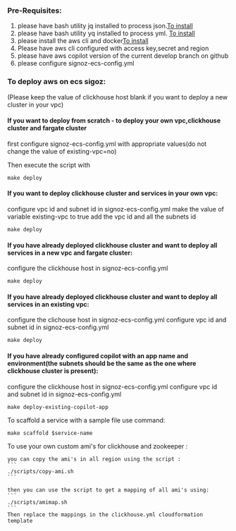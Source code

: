 ### Pre-Requisites:

1. please have bash utility jq installed to process json.[To install](https://stedolan.github.io/jq/download/)
2. please have bash utility yq installed to process yml. [To install](https://github.com/mikefarah/yq)
3. please install the aws cli and docker[To install](https://github.com/mikefarah/yq)
4. Please have aws cli configured with access key,secret and region
5. please have aws copilot version of the current develop branch on github
6. please configure signoz-ecs-config.yml

### To deploy aws on ecs sigoz:

(Please keep the value of clickhouse host blank if you want to deploy a new cluster in your vpc)


#### If you want to deploy from scratch - to deploy your own vpc,clickhouse cluster and fargate cluster

first configure signoz-ecs-config.yml with appropriate values(do not change the value of existing-vpc=no)

Then execute the script with 
```
make deploy
```

#### If you want to deploy clickhouse cluster and services in your own vpc:

configure vpc id and subnet id in signoz-ecs-config.yml
make the value of variable existing-vpc to true
add the vpc id and all the subnets id

```
make deploy
```
#### If you have already deployed clickhouse cluster and want to deploy all services in a new vpc and fargate cluster:

configure the clickhouse host in signoz-ecs-config.yml

```
make deploy
```

#### If you have already deployed clickhouse cluster and want to deploy all services in an existing vpc:

configure the clichouse host in signoz-ecs-config.yml
configure vpc id and subnet id in signoz-ecs-config.yml

```
make deploy
```

#### If you have already configured copilot with an app name and environment(the subnets should be the same as the one where clickhouse cluster is present):

configure the clickhouse host in signoz-ecs-config.yml
configure vpc id and subnet id in signoz-ecs-config.yml

```
make deploy-existing-copilot-app
```


To scaffold a service with a sample file use command:

```
make scaffold $service-name
```

To use your own custom ami's for clickhouse and zookeeper  :
 
    you can copy the ami's in all region using the script :
    ```
    ./scripts/copy-ami.sh
    ```

    then you can use the script to get a mapping of all ami's using:
    ```
    ./scripts/amimap.sh
    ```
    Then replace the mappings in the clickhouse.yml cloudformation template
    

